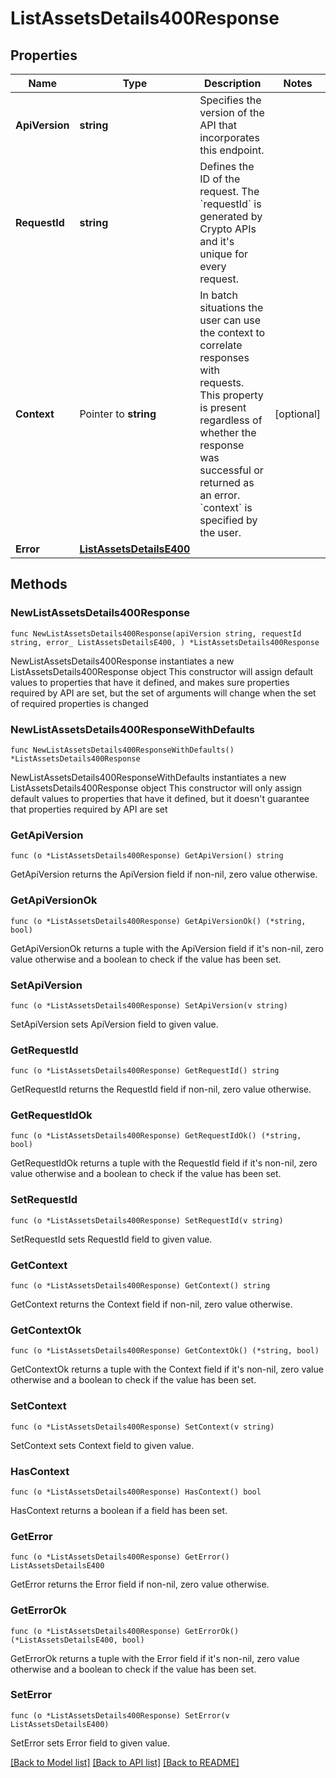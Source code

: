 # ListAssetsDetails400Response

## Properties

Name | Type | Description | Notes
------------ | ------------- | ------------- | -------------
**ApiVersion** | **string** | Specifies the version of the API that incorporates this endpoint. | 
**RequestId** | **string** | Defines the ID of the request. The &#x60;requestId&#x60; is generated by Crypto APIs and it&#39;s unique for every request. | 
**Context** | Pointer to **string** | In batch situations the user can use the context to correlate responses with requests. This property is present regardless of whether the response was successful or returned as an error. &#x60;context&#x60; is specified by the user. | [optional] 
**Error** | [**ListAssetsDetailsE400**](ListAssetsDetailsE400.md) |  | 

## Methods

### NewListAssetsDetails400Response

`func NewListAssetsDetails400Response(apiVersion string, requestId string, error_ ListAssetsDetailsE400, ) *ListAssetsDetails400Response`

NewListAssetsDetails400Response instantiates a new ListAssetsDetails400Response object
This constructor will assign default values to properties that have it defined,
and makes sure properties required by API are set, but the set of arguments
will change when the set of required properties is changed

### NewListAssetsDetails400ResponseWithDefaults

`func NewListAssetsDetails400ResponseWithDefaults() *ListAssetsDetails400Response`

NewListAssetsDetails400ResponseWithDefaults instantiates a new ListAssetsDetails400Response object
This constructor will only assign default values to properties that have it defined,
but it doesn't guarantee that properties required by API are set

### GetApiVersion

`func (o *ListAssetsDetails400Response) GetApiVersion() string`

GetApiVersion returns the ApiVersion field if non-nil, zero value otherwise.

### GetApiVersionOk

`func (o *ListAssetsDetails400Response) GetApiVersionOk() (*string, bool)`

GetApiVersionOk returns a tuple with the ApiVersion field if it's non-nil, zero value otherwise
and a boolean to check if the value has been set.

### SetApiVersion

`func (o *ListAssetsDetails400Response) SetApiVersion(v string)`

SetApiVersion sets ApiVersion field to given value.


### GetRequestId

`func (o *ListAssetsDetails400Response) GetRequestId() string`

GetRequestId returns the RequestId field if non-nil, zero value otherwise.

### GetRequestIdOk

`func (o *ListAssetsDetails400Response) GetRequestIdOk() (*string, bool)`

GetRequestIdOk returns a tuple with the RequestId field if it's non-nil, zero value otherwise
and a boolean to check if the value has been set.

### SetRequestId

`func (o *ListAssetsDetails400Response) SetRequestId(v string)`

SetRequestId sets RequestId field to given value.


### GetContext

`func (o *ListAssetsDetails400Response) GetContext() string`

GetContext returns the Context field if non-nil, zero value otherwise.

### GetContextOk

`func (o *ListAssetsDetails400Response) GetContextOk() (*string, bool)`

GetContextOk returns a tuple with the Context field if it's non-nil, zero value otherwise
and a boolean to check if the value has been set.

### SetContext

`func (o *ListAssetsDetails400Response) SetContext(v string)`

SetContext sets Context field to given value.

### HasContext

`func (o *ListAssetsDetails400Response) HasContext() bool`

HasContext returns a boolean if a field has been set.

### GetError

`func (o *ListAssetsDetails400Response) GetError() ListAssetsDetailsE400`

GetError returns the Error field if non-nil, zero value otherwise.

### GetErrorOk

`func (o *ListAssetsDetails400Response) GetErrorOk() (*ListAssetsDetailsE400, bool)`

GetErrorOk returns a tuple with the Error field if it's non-nil, zero value otherwise
and a boolean to check if the value has been set.

### SetError

`func (o *ListAssetsDetails400Response) SetError(v ListAssetsDetailsE400)`

SetError sets Error field to given value.



[[Back to Model list]](../README.md#documentation-for-models) [[Back to API list]](../README.md#documentation-for-api-endpoints) [[Back to README]](../README.md)


